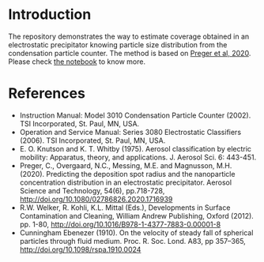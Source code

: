 # Introduction

The repository demonstrates the way to estimate coverage obtained in an electrostatic precipitator knowing particle size distribution from the condensation particle counter.
The method is based on [Preger et al, 2020](https://doi.org/10.1080/02786826.2020.1716939).
Please check [the notebook](https://github.com/Center-for-Atmospheric-Research-ATMOS/deposition-calculator/blob/main/deposition_calculator_prod.ipynb) to know more.

# References

*   Instruction Manual: Model 3010 Condensation Particle Counter (2002). TSI Incorporated, St. Paul, MN, USA.
*   Operation and Service Manual: Series 3080 Electrostatic Classifiers (2006). TSI Incorporated, St. Paul, MN, USA.
*   E. O. Knutson and K. T. Whitby (1975). Aerosol classification by electric mobility: Apparatus, theory, and applications. J. Aerosol Sci. 6: 443-451.
*   Preger, C., Overgaard, N.C., Messing, M.E. and Magnusson, M.H. (2020). Predicting the deposition spot radius and the nanoparticle concentration distribution in an electrostatic precipitator. Aerosol Science and Technology, 54(6), pp.718-728, http://doi.org/10.1080/02786826.2020.1716939
*   R.W. Welker, R. Kohli, K.L. Mittal (Eds.), Developments in Surface Contamination and Cleaning, William Andrew Publishing, Oxford (2012). pp. 1-80, http://doi.org/10.1016/B978-1-4377-7883-0.00001-8
*   Cunningham Ebenezer (1910). On the velocity of steady fall of spherical particles through fluid medium. Proc. R. Soc. Lond. A83, pp 357–365,
http://doi.org/10.1098/rspa.1910.0024
